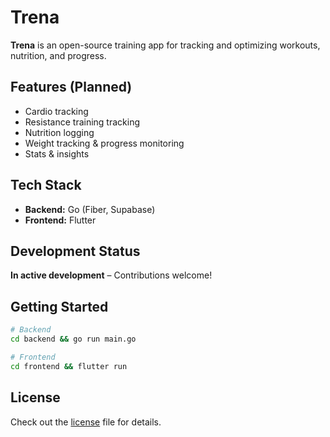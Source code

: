 # Trena  

**Trena** is an open-source training app for tracking and optimizing workouts, nutrition, and progress.  

## Features (Planned)  
- Cardio tracking  
- Resistance training tracking  
- Nutrition logging  
- Weight tracking & progress monitoring  
- Stats & insights  

## Tech Stack  
- **Backend:** Go (Fiber, Supabase)  
- **Frontend:** Flutter  

## Development Status  
**In active development** – Contributions welcome!  

## Getting Started  
```sh
# Backend
cd backend && go run main.go  

# Frontend
cd frontend && flutter run  
```  

## License  
Check out the [license](./license) file for details.